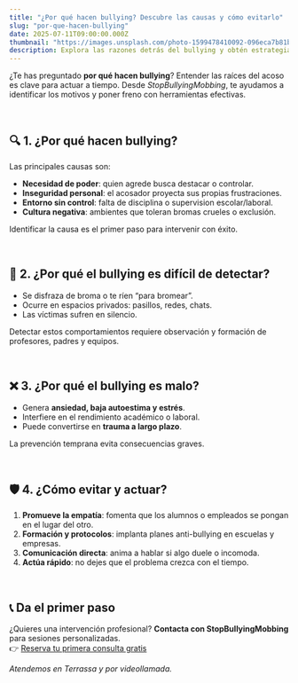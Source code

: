 ```yaml
---
title: "¿Por qué hacen bullying? Descubre las causas y cómo evitarlo"
slug: "por-que-hacen-bullying"
date: 2025-07-11T09:00:00.000Z
thumbnail: "https://images.unsplash.com/photo-1599478410092-096eca7b81b0"
description: Explora las razones detrás del bullying y obtén estrategias para prevenirlo e intervenir con éxito.
---
```


¿Te has preguntado **por qué hacen bullying**? Entender las raíces del acoso es clave para actuar a tiempo. Desde *StopBullyingMobbing*, te ayudamos a identificar los motivos y poner freno con herramientas efectivas.

&nbsp;

## 🔍 1. ¿Por qué hacen bullying?

Las principales causas son:

- **Necesidad de poder**: quien agrede busca destacar o controlar.
- **Inseguridad personal**: el acosador proyecta sus propias frustraciones.
- **Entorno sin control**: falta de disciplina o supervision escolar/laboral.
- **Cultura negativa**: ambientes que toleran bromas crueles o exclusión.

Identificar la causa es el primer paso para intervenir con éxito.

&nbsp;

## 🧠 2. ¿Por qué el bullying es difícil de detectar?

- Se disfraza de broma o te ríen “para bromear”.
- Ocurre en espacios privados: pasillos, redes, chats.
- Las víctimas sufren en silencio.

Detectar estos comportamientos requiere observación y formación de profesores, padres y equipos.

&nbsp;

## ❌ 3. ¿Por qué el bullying es malo?

- Genera **ansiedad, baja autoestima y estrés**.
- Interfiere en el rendimiento académico o laboral.
- Puede convertirse en **trauma a largo plazo**.

La prevención temprana evita consecuencias graves.

&nbsp;

## 🛡️ 4. ¿Cómo evitar y actuar?

1. **Promueve la empatía**: fomenta que los alumnos o empleados se pongan en el lugar del otro.
2. **Formación y protocolos**: implanta planes anti-bullying en escuelas y empresas.
3. **Comunicación directa**: anima a hablar si algo duele o incomoda.
4. **Actúa rápido**: no dejes que el problema crezca con el tiempo.

&nbsp;

## 📞 Da el primer paso

¿Quieres una intervención profesional? **Contacta con StopBullyingMobbing** para sesiones personalizadas.  
👉 [Reserva tu primera consulta gratis](/contacte)

*Atendemos en Terrassa y por videollamada.*

